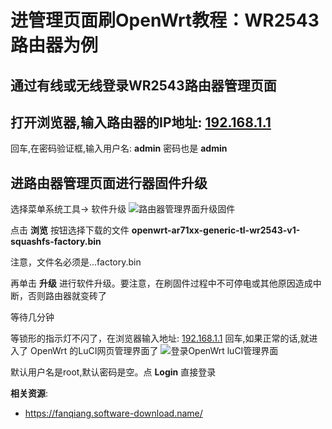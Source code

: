 进管理页面刷OpenWrt教程：WR2543路由器为例
===========================

通过有线或无线登录WR2543路由器管理页面
--------

打开浏览器,输入路由器的IP地址: [192.168.1.1](http://192.168.1.1)
--------

回车,在密码验证框,输入用户名: **admin**  密码也是 **admin**

进路由器管理页面进行器固件升级
--------

选择菜单系统工具→ 软件升级
![路由器管理界面升级固件](images/2.2.factory-upgrade.png)

点击 **浏览** 按钮选择下载的文件 **openwrt-ar71xx-generic-tl-wr2543-v1-squashfs-factory.bin**

注意，文件名必须是...factory.bin

再单击 **升级** 进行软件升级。要注意，在刷固件过程中不可停电或其他原因造成中断，否则路由器就变砖了

等待几分钟

等锁形的指示灯不闪了，在浏览器输入地址: [192.168.1.1](http://192.168.1.1)  回车,如果正常的话,就进入了 OpenWrt 的LuCI网页管理界面了
![登录OpenWrt luCI管理界面](images/2.2.luci-login.png)

默认用户名是root,默认密码是空。点 **Login** 直接登录

**相关资源**:

- <https://fanqiang.software-download.name/>
